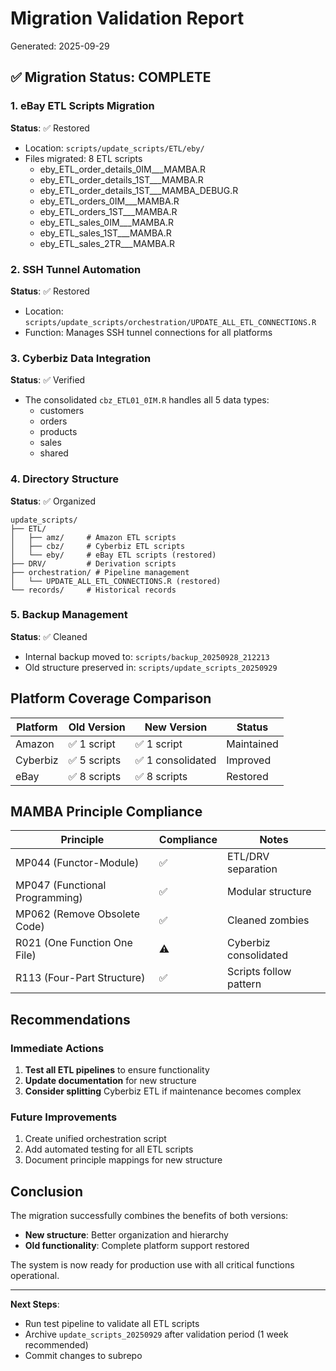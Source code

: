 # Migration Validation Report
Generated: 2025-09-29

## ✅ Migration Status: COMPLETE

### 1. eBay ETL Scripts Migration
**Status**: ✅ Restored
- Location: `scripts/update_scripts/ETL/eby/`
- Files migrated: 8 ETL scripts
  - eby_ETL_order_details_0IM___MAMBA.R
  - eby_ETL_order_details_1ST___MAMBA.R
  - eby_ETL_order_details_1ST___MAMBA_DEBUG.R
  - eby_ETL_orders_0IM___MAMBA.R
  - eby_ETL_orders_1ST___MAMBA.R
  - eby_ETL_sales_0IM___MAMBA.R
  - eby_ETL_sales_1ST___MAMBA.R
  - eby_ETL_sales_2TR___MAMBA.R

### 2. SSH Tunnel Automation
**Status**: ✅ Restored
- Location: `scripts/update_scripts/orchestration/UPDATE_ALL_ETL_CONNECTIONS.R`
- Function: Manages SSH tunnel connections for all platforms

### 3. Cyberbiz Data Integration
**Status**: ✅ Verified
- The consolidated `cbz_ETL01_0IM.R` handles all 5 data types:
  - customers
  - orders
  - products
  - sales
  - shared

### 4. Directory Structure
**Status**: ✅ Organized
```
update_scripts/
├── ETL/
│   ├── amz/     # Amazon ETL scripts
│   ├── cbz/     # Cyberbiz ETL scripts
│   └── eby/     # eBay ETL scripts (restored)
├── DRV/         # Derivation scripts
├── orchestration/ # Pipeline management
│   └── UPDATE_ALL_ETL_CONNECTIONS.R (restored)
└── records/     # Historical records
```

### 5. Backup Management
**Status**: ✅ Cleaned
- Internal backup moved to: `scripts/backup_20250928_212213`
- Old structure preserved in: `scripts/update_scripts_20250929`

## Platform Coverage Comparison

| Platform | Old Version | New Version | Status |
|----------|------------|-------------|---------|
| Amazon | ✅ 1 script | ✅ 1 script | Maintained |
| Cyberbiz | ✅ 5 scripts | ✅ 1 consolidated | Improved |
| eBay | ✅ 8 scripts | ✅ 8 scripts | Restored |

## MAMBA Principle Compliance

| Principle | Compliance | Notes |
|-----------|------------|-------|
| MP044 (Functor-Module) | ✅ | ETL/DRV separation |
| MP047 (Functional Programming) | ✅ | Modular structure |
| MP062 (Remove Obsolete Code) | ✅ | Cleaned zombies |
| R021 (One Function One File) | ⚠️ | Cyberbiz consolidated |
| R113 (Four-Part Structure) | ✅ | Scripts follow pattern |

## Recommendations

### Immediate Actions
1. **Test all ETL pipelines** to ensure functionality
2. **Update documentation** for new structure
3. **Consider splitting** Cyberbiz ETL if maintenance becomes complex

### Future Improvements
1. Create unified orchestration script
2. Add automated testing for all ETL scripts
3. Document principle mappings for new structure

## Conclusion

The migration successfully combines the benefits of both versions:
- **New structure**: Better organization and hierarchy
- **Old functionality**: Complete platform support restored

The system is now ready for production use with all critical functions operational.

---

**Next Steps**:
- Run test pipeline to validate all ETL scripts
- Archive `update_scripts_20250929` after validation period (1 week recommended)
- Commit changes to subrepo